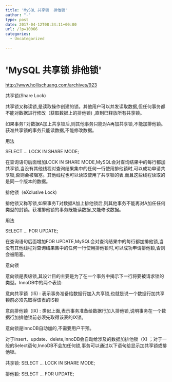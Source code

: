 ```yaml
---
title: 'MySQL 共享锁  排他锁'
author: "-"
type: post
date: 2017-04-12T08:34:11+00:00
url: /?p=10066
categories:
  - Uncategorized

---
```

# 'MySQL 共享锁  排他锁'
http://www.hollischuang.com/archives/923


共享锁(Share Lock)
  
共享锁又称读锁,是读取操作创建的锁。其他用户可以并发读取数据,但任何事务都不能对数据进行修改（获取数据上的排他锁) ,直到已释放所有共享锁。

如果事务T对数据A加上共享锁后,则其他事务只能对A再加共享锁,不能加排他锁。获准共享锁的事务只能读数据,不能修改数据。

用法
  
SELECT ... LOCK IN SHARE MODE;

在查询语句后面增加LOCK IN SHARE MODE,MySQL会对查询结果中的每行都加共享锁,当没有其他线程对查询结果集中的任何一行使用排他锁时,可以成功申请共享锁,否则会被阻塞。其他线程也可以读取使用了共享锁的表,而且这些线程读取的是同一个版本的数据。

排他锁（eXclusive Lock) 
  
排他锁又称写锁,如果事务T对数据A加上排他锁后,则其他事务不能再对A加任任何类型的封锁。获准排他锁的事务既能读数据,又能修改数据。

用法
  
SELECT ... FOR UPDATE;

在查询语句后面增加FOR UPDATE,MySQL会对查询结果中的每行都加排他锁,当没有其他线程对查询结果集中的任何一行使用排他锁时,可以成功申请排他锁,否则会被阻塞。

意向锁
  
意向锁是表级锁,其设计目的主要是为了在一个事务中揭示下一行将要被请求锁的类型。InnoDB中的两个表锁: 

意向共享锁（IS) : 表示事务准备给数据行加入共享锁,也就是说一个数据行加共享锁前必须先取得该表的IS锁

意向排他锁（IX) : 类似上面,表示事务准备给数据行加入排他锁,说明事务在一个数据行加排他锁前必须先取得该表的IX锁。

意向锁是InnoDB自动加的,不需要用户干预。

对于insert、update、delete,InnoDB会自动给涉及的数据加排他锁（X) ；对于一般的Select语句,InnoDB不会加任何锁,事务可以通过以下语句给显示加共享锁或排他锁。

共享锁: SELECT ... LOCK IN SHARE MODE;

排他锁: SELECT ... FOR UPDATE;